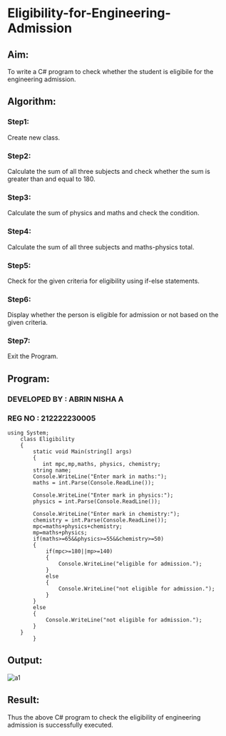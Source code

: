 # Eligibility-for-Engineering-Admission

## Aim:

To write a C# program to check whether the student is eligibile for the engineering admission.

## Algorithm:

### Step1: 

Create new class.

### Step2: 

Calculate the sum of all three subjects and check whether the sum is greater than and equal to 180.

### Step3:

Calculate the sum of physics and maths and check the condition.

### Step4:

Calculate the sum of all three subjects and maths-physics total.

### Step5:

Check for the given criteria for eligibility using if-else statements.

### Step6:

Display whether the person is eligible for admission or not based on the given criteria.

### Step7:

Exit the Program.

## Program:

### DEVELOPED BY : ABRIN NISHA A
### REG NO : 212222230005

```
using System;
    class Eligibility
    {
        static void Main(string[] args)
        {
           int mpc,mp,maths, physics, chemistry;
        string name;
        Console.WriteLine("Enter mark in maths:");
        maths = int.Parse(Console.ReadLine());

        Console.WriteLine("Enter mark in physics:");
        physics = int.Parse(Console.ReadLine());

        Console.WriteLine("Enter mark in chemistry:");
        chemistry = int.Parse(Console.ReadLine());
        mpc=maths+physics+chemistry;
        mp=maths+physics;
        if(maths>=65&&physics>=55&&chemistry>=50)
        {
            if(mpc>=180||mp>=140)
            {
                Console.WriteLine("eligible for admission.");
            }
            else
            {
                Console.WriteLine("not eligible for admission.");
            }
        }
        else
        {
            Console.WriteLine("not eligible for admission.");
        }
    }
        }
```

## Output:

![a1](https://github.com/Abrinnisha6/Eligibility-for-Engineering-Admission/assets/118889454/036a6953-ee64-4c0c-81d1-e910384696bb)


## Result:

Thus the above C# program to check the eligibility of engineering admission is successfully executed.

